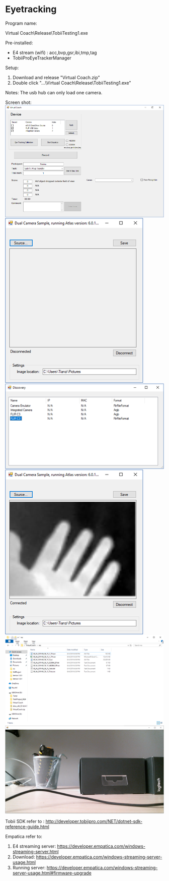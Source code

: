 # Eyetracking

Program name:

 Virtual Coach\Release\TobiiTesting1.exe


Pre-installed:
- E4 stream (wifi) : acc,bvp,gsr,ibi,tmp,tag 
- TobiiProEyeTrackerManager

Setup:
1) Download and release "Virtual Coach.zip"
2) Double click "...\Virtual Coach\Release\TobiiTesting1.exe"


Notes:
The usb hub can only load one camera.

Screen shot:
![mainwindow](screen/mainwindow.png)
![thermal_source](screen/thermal_source.png)
![find_source](screen/find_source.png)
![after_source](screen/after_source.png)
![reclist](screen/reclist.png)
![1080p](screen/1080p.png)


Tobii SDK
refer to : http://developer.tobiipro.com/NET/dotnet-sdk-reference-guide.html

Empatica 
refer to:
1. E4 streaming server: https://developer.empatica.com/windows-streaming-server.html
2. Download: https://developer.empatica.com/windows-streaming-server-usage.html
3. Running server: https://developer.empatica.com/windows-streaming-server-usage.html#firmware-upgrade

